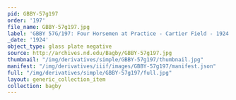 ```yaml
---
pid: GBBY-57g197
order: '197'
file_name: GBBY-57g197.jpg
label: 'GBBY 57G/197: Four Horsemen at Practice - Cartier Field - 1924'
_date: '1924'
object_type: glass plate negative
source: http://archives.nd.edu/Bagby/GBBY-57g197.jpg
thumbnail: "/img/derivatives/simple/GBBY-57g197/thumbnail.jpg"
manifest: "/img/derivatives/iiif/images/GBBY-57g197/manifest.json"
full: "/img/derivatives/simple/GBBY-57g197/full.jpg"
layout: generic_collection_item
collection: bagby
---
```

